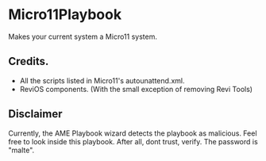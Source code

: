 # Micro11Playbook
Makes your current system a Micro11 system.

## Credits.

* All the scripts listed in Micro11's autounattend.xml.
* ReviOS components. (With the small exception of removing Revi Tools)

## Disclaimer

Currently, the AME Playbook wizard detects the playbook as malicious. Feel free to look inside this playbook. After all, dont trust, verify. The password is "malte".
